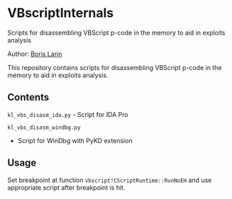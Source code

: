 # VBscriptInternals
Scripts for disassembling VBScript p-code in the memory to aid in exploits analysis

Author: [Boris Larin](https://twitter.com/oct0xor)

This repository contains
scripts for disassembling VBScript p-code in the memory to aid in exploits
analysis.

## Contents

`kl_vbs_disasm_ida.py` -
Script for IDA Pro 

`kl_vbs_disasm_windbg.py`
- Script for WinDbg with PyKD extension

## Usage

Set breakpoint at
function `vbscript!CScriptRuntime::RunNoEH` and use appropriate script after breakpoint is hit. 
